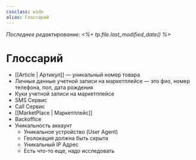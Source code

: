 ```yaml
---
cssclass: wide
alias: Глоссарий
---
```


*Последнее редактирование: <%+ tp.file.last_modified_date() %>*

# Глоссарий

- [[Article | Артикул]] — уникальный номер товара
- Личные данные учетной записи на маркетплейсе — это фио, номер телефона, пол, дата рождения
- Куки учетной записи на маркетплейсе 
- SMS Сервис
- Call Сервис
- [[MarketPlace | Маркетплейс]]
- Backoffice
- Уникальность аккаунт
	- Уникальное устройство (User Agent)
	- Геолокация должна быть скрыта
	- Уникальный IP Адрес
	- Есть что-то еще, надо исследовать